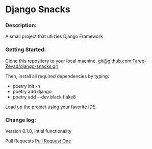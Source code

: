 # Django Snacks

### Description:
A small project that utlizies Django Framework

### Getting Started:
Clone this repository to your local machine. [git@github.com:Tareq-Zeyad/django-snacks.git]()

Then, install all required dependencies by typing:

- poetry init -n
- poetry add django
- poetry add --dev black flake8

Load up the project using your favorite IDE.

### Change log:
Version 0.1.0, intial functionality


Pull Requests
[Pull Request One](https://github.com/Tareq-Zeyad/django-snacks/pull/11)